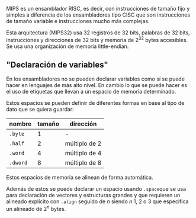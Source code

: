 MIPS es un ensamblador RISC, es decir, con instrucciones de tamaño fijo y simples a diferencia de los ensambladores tipo CISC que son instrucciones de tamaño variable e instrucciones mucho más complejas.

Esta arquitectura (MIPS32) usa 32 registros de 32 bits, palabras de 32 bits, instrucciones y direcciones de 32 bits y memoria de $2^{32}$ bytes accesibles. Se usa una organización de memoria little-endian.

## "Declaración de variables"

En los ensambladores no se pueden declarar variables como sí se puede hacer en lenguajes de más alto nivel. En cambio lo que se puede hacer es el uso de etiquetas que llevan a un espacio de memoria determinado.

Estos espacios se pueden definir de diferentes formas en base al tipo de dato que se quiera guardar:

| nombre | tamaño | dirección |
| ---- | ---- | ---- |
| `.byte` | 1 | - |
| `.half` | 2 | múltiplo de 2 |
| `.word` | 4 | múltiplo de 4 |
| `.dword` | 8 | múltiplo de 8 |

Estos espacios de memoria se alinean de forma automática.

Además de estos se puede declarar un espacio usando `.space`que se usa para declaración de vectores y estructuras grandes y que requieren un alineado explícito con `.align` seguido de $n$ siendo $n$ 1, 2 o 3 que especifica un alineado de $2^n$ bytes.




